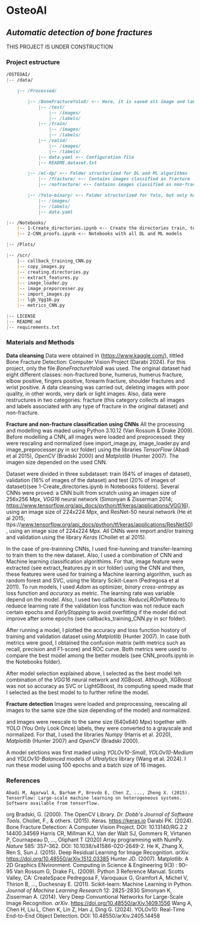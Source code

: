 # **OsteoAI**
## *Automatic detection of bone fractures*

THIS PROJECT IS UNDER CONSTRUCTION

### **Project estructure**
``` markdown
/OSTEOAI/
|-- /data/

    |-- /Processed/ 

        |-- /BoneFractureYolo8/ <-- Here, it is saved all image and labels after quality screening but maintaining the original labels of the dataset (8 categories)
            |-- /test/
                |-- /images/
                |-- /labels/
            |-- /train/
                |-- /images/
                |-- /labels/
            |-- /valid/
                |-- /images/
                |-- /labels/
            |-- data.yaml <-- Configuration file
            |-- README.dataset.txt

        |-- /ml-dp/ <-- Folder structurized for DL and ML algorithms
            |-- /fracture/ <-- Contains images classified as fracture
            |-- /nofracture/ <-- Contains images classified as non-fracture

        |-- /Yolo-binary/ <-- Folder structurized for Yolo, but only has 2 categories (fractuve vs. non-fracture)
            |-- /images/
            |-- /labels/
            |-- data.yaml

|-- /Notebooks/
    |-- 1-Create_directories.ipynb <-- Create the directories train, test and valid in the folder /ml-dp/
    |-- 2-CNN_proofs.ipynb <-- Notebooks with all DL and ML models

|-- /Plots/

|-- /scr/
    │-- callback_training_CNN.py
    |-- copy_images.py
    |-- creating.directories.py
    |-- extract_features.py
    |-- image_loader.py
    |-- image_preporcesser.py
    |-- import_images.py
    |-- lgb_Vgg16.py
    |-- metrics_CNN.py

|-- LICENSE
|-- README.md
|-- requirements.txt
```


### **Materials and Methods**
**Data cleansing**
Data were obtained in (https://www.kaggle.com/), tittled Bone Fracture Detection: Computer Vision Project (Darabi 2024). For this project, only the file *BoneFractureYolo8* was used. The original dataset had eight different classes: non-fractured bone, humerus, humerus fracture, elbow positive, fingers positive, forearm fracture, shoulder fractures and wrist positive. A data cleansing was carried out, deleting images with poor quality, in other words, very dark or light images. Also, data were restructures in two categories: fracture (this category collects all images and labels associated with any type of fracture in the original dataset) and non-fracture.

**Fracture and non-fracture classification using CNNs**
All the processing and modelling was maded using Python 3.10.12 (Van Rossum & Drake 2009). Before modelling a CNN, all images were loaded and preprocessed: they were rescaling and normalized (see import_image.py, image_loader.py and image_preprocesser.py in scr folder) using the libraries *TensorFlow* (Abadi et al 2015), *OpenCV* (Bradski 2000) and *Matplotlib* (Hunter 2007). The imagen size depended on the used CNN. 

Dataset were divided in three subdataset: train (64% of images of dataset), validation (16% of images of the dataset) and test (20% of images of dataset)(see 1-Create_directories.ipynb in Notebooks folders). Several CNNs were proved: a CNN built from scratch using an imagen size of 256x256 Mpx, *VGG16* neural network (Simonyan & Zisserman 2014; https://www.tensorflow.org/api_docs/python/tf/keras/applications/VGG16), using an image size of 224x224 Mpx, and ResNet-50 neural network (He et al 2015; ttps://www.tensorflow.org/api_docs/python/tf/keras/applications/ResNet50), using an image size of 224x224 Mpx. All CNNs were import and/or training and validation using the library *Keras* (Chollet et al 2015). 

In the case of pre-trainning CNNs, I used fine-tunning and transfer-learning to train them to the new dataset. Also, I used a combination of CNN and Machine learning classification algorithims. For that, image feature were extracted (see extract_features.py in scr folder) using the CNN and then, these features were used for training a Machine learning algorithm, such as random forest and SVC, using the library Scikit-Learn (Pedregosa et al 2011). To run models, I used *Adam* as optimizer, *binary cross-entropy* as loss function and *accuracy* as metric. The learning rate was variable depend on the model. Also, I used two callbacks: *ReduceLROnPlateau* to reduece learning rate if the validation loss function was not reduce each certain epochs and *EarlyStopping* to avoid overfitting if the model did not improve after some epochs (see callbacks_training_CNN.py in scr folder). 

After running a model, I plotted the accuracy and loss function hostory of training and validation dataset using *Matplotlib* (Hunter 2007). In case both metrics were good, I obtained the confusion matrix (with metrics such as recall, precision and F1-score) and ROC curve. Both metrics were used to compare the best model among the better models (see CNN_proofs.ipynb in the Notebooks folder). 

After model selection explained above, I selected as the best model teh combination of the *VGG16* neural network and XGBoost. Although, XGBoost was not so accuracy as SVC or LightGBoost, its computing speed made that I selected as the best model to to further refine the model. 

**Fracture detection**
Images were loaded and preprocessing, reescaling all images to the same size (the size depending of the model) and normalized.  

and Images were reescale to the same size (640x640 Mpx) together with YOLO (You Only Look Once) labels, they were converted to a grayscale and normalized. For that, I used the libraries *Numpy* (Harris et al. 2020), *Matplotlib* (Hunter 2007) and *OpenCV* (Bradski 2000).

A model selctions was first maded using *YOLOv10-Small*, *YOLOv10-Medium* and *YOLOv10-Balanced* models of *Ultralytics* library (Wang et al. 2024). I run these model using 100 epochs and a batch size of 16 images. 

### **References**
    Abadi M, Agarwal A, Barham P, Brevdo E, Chen Z, ..., Zheng X. (2015). TensorFlow: Large-scale machine learning on heterogeneous systems. Software available from tensorflow.
org
    Bradski, G. (2000). The OpenCV Library. *Dr. Dobb's Journal of Software Tools*.
    Chollet, F., & others. (2015). Keras. https://keras.io
    Darabi PK. (2024). Bone Fracture Detection: A Computer Vision Project. DOI: 10.13140/RG.2.2 
14400.34569
    Harris CR, Millman KJ, Van der Walt SJ, Gommers R, Virtanen P, Cournapeau D, ..., Oliphant T
(2020) Array programming with NumPy. *Nature* 585: 357–362. DOI: 10.1038/s41586-020-2649-2. 
    He K, Zhang X, Ren S, Sun J. (2015). Deep Residual Learning for Image Recognition. *arXiv*. https://doi.org/10.48550/arXiv.1512.03385
    Hunter JD. (2007). Matplotlib: A 2D Graphics ENvironment. Computing in Science & Engineering 9(3)
: 90–95 Van Rossum G, Drake FL. (2009). Python 3 Reference Manual. Scotts Valley, CA: CreateSpace
    Pedregosa F, Varoquaux G, Gramfort A, Michel V, Thirion B, ..., Duchesnay E. (2011). Scikit-learn: Machine Learning in Python. *Journal of Machine Learning Research* 12:
2825-2830
    Simonyan K, Zisserman A. (2014). Very Deep Convuntional Networks for Large-Scale Image Recognition. *arXiv*. https://doi.org/10.48550/arXiv.1409.1556
    Wang A, Chen H, Liu L, Chen K, Lin Z, Han J, Ding G. (2024). YOLOv10: Real-Time End-to-End 
Object Detection. DOI: 10.48550/arXiv.2405.14458